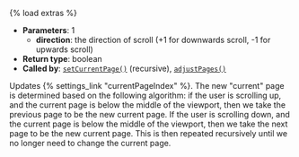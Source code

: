 {% load extras %}

* **Parameters**: 1
    * **direction**: the direction of scroll (+1 for downwards scroll, -1 for
      upwards scroll)
* **Return type**: boolean
* **Called by**: [`setCurrentPage()`](#setCurrentPage) (recursive),
  [`adjustPages()`](#adjustPages)

Updates {% settings_link "currentPageIndex" %}. The new "current" page is
determined based on the following algorithm: if the user is scrolling up, and
the current page is below the middle of the viewport, then we take the
previous page to be the new current page. If the user is scrolling down, and
the current page is below the middle of the viewport, then we take the next
page to be the new current page. This is then repeated recursively until we no
longer need to change the current page.
